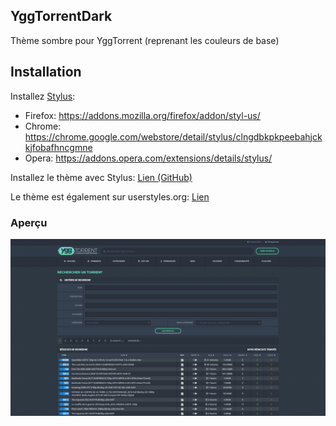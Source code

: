 ## YggTorrentDark

Thème sombre pour YggTorrent (reprenant les couleurs de base)

## Installation

Installez [Stylus](https://github.com/openstyles/stylus):

- Firefox: https://addons.mozilla.org/firefox/addon/styl-us/
- Chrome: https://chrome.google.com/webstore/detail/stylus/clngdbkpkpeebahjckkjfobafhncgmne
- Opera: https://addons.opera.com/extensions/details/stylus/

Installez le thème avec Stylus: [Lien (GitHub)](https://raw.githubusercontent.com/a-carvallo/YggTorrentDark/master/YggTorrentDark.user.css)

Le thème est également sur userstyles.org: [Lien](https://userstyles.org/styles/158368/yggtorrent-dark)

### Aperçu

![](https://github.com/a-carvallo/YggTorrentDark/blob/master/ygg.png)
